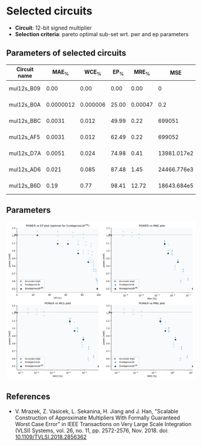 
Selected circuits
===================
 - **Circuit**: 12-bit signed multiplier
 - **Selection criteria**: pareto optimal sub-set wrt. pwr and ep parameters

Parameters of selected circuits
----------------------------

| Circuit name | MAE<sub>%</sub> | WCE<sub>%</sub> | EP<sub>%</sub> | MRE<sub>%</sub> | MSE | Download |
| --- |  --- | --- | --- | --- | --- | --- | 
| mul12s_B09 | 0.00 | 0.00 | 0.00 | 0.00 | 0 |   [[Verilog<sub>PDK45</sub>](mul12s_B09_pdk45.v)] [[C](mul12s_B09.c)] |
| mul12s_B0A | 0.0000012 | 0.000006 | 25.00 | 0.00047 | 0.2 |   [[Verilog<sub>PDK45</sub>](mul12s_B0A_pdk45.v)] [[C](mul12s_B0A.c)] |
| mul12s_BBC | 0.0031 | 0.012 | 49.99 | 0.22 | 699051 |   [[Verilog<sub>PDK45</sub>](mul12s_BBC_pdk45.v)] [[C](mul12s_BBC.c)] |
| mul12s_AF5 | 0.0031 | 0.012 | 62.49 | 0.22 | 699052 |   [[Verilog<sub>PDK45</sub>](mul12s_AF5_pdk45.v)] [[C](mul12s_AF5.c)] |
| mul12s_D7A | 0.0051 | 0.024 | 74.98 | 0.41 | 13981.017e2 |   [[Verilog<sub>PDK45</sub>](mul12s_D7A_pdk45.v)] [[C](mul12s_D7A.c)] |
| mul12s_AD6 | 0.021 | 0.085 | 87.48 | 1.45 | 24466.776e3 |   [[Verilog<sub>PDK45</sub>](mul12s_AD6_pdk45.v)] [[C](mul12s_AD6.c)] |
| mul12s_B6D | 0.19 | 0.77 | 98.41 | 12.72 | 18643.684e5 |   [[Verilog<sub>PDK45</sub>](mul12s_B6D_pdk45.v)] [[C](mul12s_B6D.c)] |
    
Parameters
--------------
![Parameters figure](fig.png)

References
--------------
   - V. Mrazek, Z. Vasicek, L. Sekanina, H. Jiang and J. Han, "Scalable Construction of Approximate Multipliers With Formally Guaranteed Worst Case Error" in IEEE Transactions on Very Large Scale Integration (VLSI) Systems, vol. 26, no. 11, pp. 2572-2576, Nov. 2018. doi: [10.1109/TVLSI.2018.2856362](https://dx.doi.org/10.1109/TVLSI.2018.2856362)

             